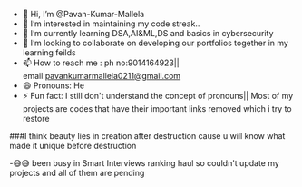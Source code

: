 - 👋 Hi, I’m @Pavan-Kumar-Mallela
- 👀 I’m interested in maintaining my code streak..
- 🌱 I’m currently learning DSA,AI&ML,DS and basics in cybersecurity
- 💞️ I’m looking to collaborate on developing our portfolios together in my learning feilds
- 📫 How to reach me :
      ph no:9014164923||
      email:pavankumarmallela0211@gmail.com
- 😄 Pronouns: He
- ⚡ Fun fact: I still don't understand the concept of pronouns||
                Most of my projects are codes that have their important links removed which i try to restore

###I think beauty lies in creation after destruction cause u will know what made it unique before destruction


-😅😅 been busy in Smart Interviews ranking haul so couldn't update my projects and all of them are pending
